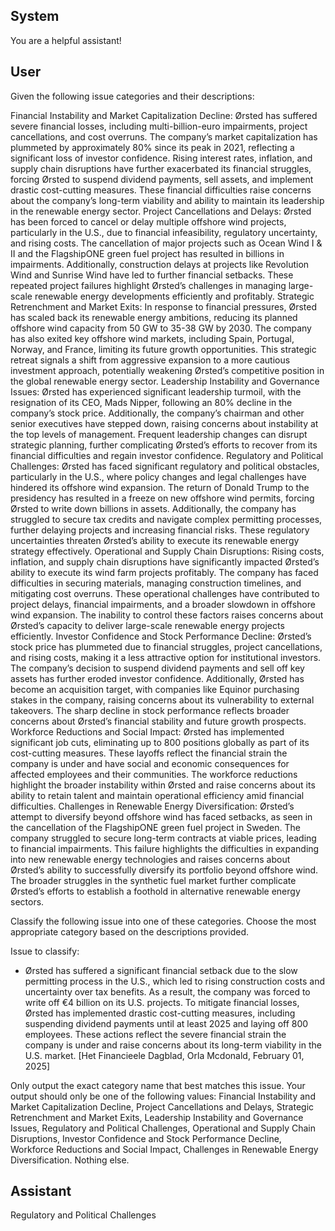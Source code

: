 ## System

You are a helpful assistant!

## User


Given the following issue categories and their descriptions:

Financial Instability and Market Capitalization Decline: Ørsted has suffered severe financial losses, including multi-billion-euro impairments, project cancellations, and cost overruns. The company’s market capitalization has plummeted by approximately 80% since its peak in 2021, reflecting a significant loss of investor confidence. Rising interest rates, inflation, and supply chain disruptions have further exacerbated its financial struggles, forcing Ørsted to suspend dividend payments, sell assets, and implement drastic cost-cutting measures. These financial difficulties raise concerns about the company’s long-term viability and ability to maintain its leadership in the renewable energy sector.
Project Cancellations and Delays: Ørsted has been forced to cancel or delay multiple offshore wind projects, particularly in the U.S., due to financial infeasibility, regulatory uncertainty, and rising costs. The cancellation of major projects such as Ocean Wind I & II and the FlagshipONE green fuel project has resulted in billions in impairments. Additionally, construction delays at projects like Revolution Wind and Sunrise Wind have led to further financial setbacks. These repeated project failures highlight Ørsted’s challenges in managing large-scale renewable energy developments efficiently and profitably.
Strategic Retrenchment and Market Exits: In response to financial pressures, Ørsted has scaled back its renewable energy ambitions, reducing its planned offshore wind capacity from 50 GW to 35-38 GW by 2030. The company has also exited key offshore wind markets, including Spain, Portugal, Norway, and France, limiting its future growth opportunities. This strategic retreat signals a shift from aggressive expansion to a more cautious investment approach, potentially weakening Ørsted’s competitive position in the global renewable energy sector.
Leadership Instability and Governance Issues: Ørsted has experienced significant leadership turmoil, with the resignation of its CEO, Mads Nipper, following an 80% decline in the company’s stock price. Additionally, the company’s chairman and other senior executives have stepped down, raising concerns about instability at the top levels of management. Frequent leadership changes can disrupt strategic planning, further complicating Ørsted’s efforts to recover from its financial difficulties and regain investor confidence.
Regulatory and Political Challenges: Ørsted has faced significant regulatory and political obstacles, particularly in the U.S., where policy changes and legal challenges have hindered its offshore wind expansion. The return of Donald Trump to the presidency has resulted in a freeze on new offshore wind permits, forcing Ørsted to write down billions in assets. Additionally, the company has struggled to secure tax credits and navigate complex permitting processes, further delaying projects and increasing financial risks. These regulatory uncertainties threaten Ørsted’s ability to execute its renewable energy strategy effectively.
Operational and Supply Chain Disruptions: Rising costs, inflation, and supply chain disruptions have significantly impacted Ørsted’s ability to execute its wind farm projects profitably. The company has faced difficulties in securing materials, managing construction timelines, and mitigating cost overruns. These operational challenges have contributed to project delays, financial impairments, and a broader slowdown in offshore wind expansion. The inability to control these factors raises concerns about Ørsted’s capacity to deliver large-scale renewable energy projects efficiently.
Investor Confidence and Stock Performance Decline: Ørsted’s stock price has plummeted due to financial struggles, project cancellations, and rising costs, making it a less attractive option for institutional investors. The company’s decision to suspend dividend payments and sell off key assets has further eroded investor confidence. Additionally, Ørsted has become an acquisition target, with companies like Equinor purchasing stakes in the company, raising concerns about its vulnerability to external takeovers. The sharp decline in stock performance reflects broader concerns about Ørsted’s financial stability and future growth prospects.
Workforce Reductions and Social Impact: Ørsted has implemented significant job cuts, eliminating up to 800 positions globally as part of its cost-cutting measures. These layoffs reflect the financial strain the company is under and have social and economic consequences for affected employees and their communities. The workforce reductions highlight the broader instability within Ørsted and raise concerns about its ability to retain talent and maintain operational efficiency amid financial difficulties.
Challenges in Renewable Energy Diversification: Ørsted’s attempt to diversify beyond offshore wind has faced setbacks, as seen in the cancellation of the FlagshipONE green fuel project in Sweden. The company struggled to secure long-term contracts at viable prices, leading to financial impairments. This failure highlights the difficulties in expanding into new renewable energy technologies and raises concerns about Ørsted’s ability to successfully diversify its portfolio beyond offshore wind. The broader struggles in the synthetic fuel market further complicate Ørsted’s efforts to establish a foothold in alternative renewable energy sectors.

Classify the following issue into one of these categories. Choose the most appropriate category based on the descriptions provided.

Issue to classify:
- Ørsted has suffered a significant financial setback due to the slow permitting process in the U.S., which led to rising construction costs and uncertainty over tax benefits. As a result, the company was forced to write off €4 billion on its U.S. projects. To mitigate financial losses, Ørsted has implemented drastic cost-cutting measures, including suspending dividend payments until at least 2025 and laying off 800 employees. These actions reflect the severe financial strain the company is under and raise concerns about its long-term viability in the U.S. market. [Het Financieele Dagblad, Orla Mcdonald, February 01, 2025]

Only output the exact category name that best matches this issue. Your output should only be one of the following values: Financial Instability and Market Capitalization Decline, Project Cancellations and Delays, Strategic Retrenchment and Market Exits, Leadership Instability and Governance Issues, Regulatory and Political Challenges, Operational and Supply Chain Disruptions, Investor Confidence and Stock Performance Decline, Workforce Reductions and Social Impact, Challenges in Renewable Energy Diversification. Nothing else.
                

## Assistant

Regulatory and Political Challenges

